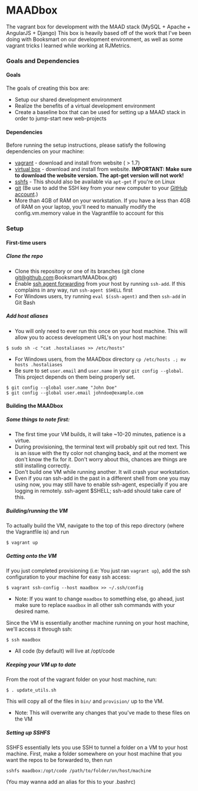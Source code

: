 # MAADbox
The vagrant box for development with the MAAD stack (MySQL + Apache + AngularJS + Django)
This box is heavily based off of the work that I've been doing with Booksmart on our development environment, as well as some vagrant tricks I learned while working at RJMetrics.

### Goals and Dependencies

#### Goals
The goals of creating this box are:
- Setup our shared development environment
- Realize the benefits of a virtual development environment
- Create a baseline box that can be used for setting up a MAAD stack in order to jump-start new web-projects

#### Dependencies
Before running the setup instructions, please satisfy the following dependencies on your machine:
- [vagrant](http://www.vagrantup.com/) - download and install from website ( > 1.7)
- [virtual box](https://www.virtualbox.org/wiki/Downloads) - download and install from website. **IMPORTANT: Make sure to download the website version.  The apt-get version will not work!**
- [sshfs](http://fuse.sourceforge.net/sshfs.html) - This should also be available via `apt-get` if you're on Linux
- [git](https://www.github.com) (Be use to add the SSH key from your new computer to your [GitHub account](https://github.com/settings/ssh).)
- More than 4GB of RAM on your workstation. If you have a less than 4GB of RAM on your laptop, you'll need to manually modify the config.vm.memory value in the Vagrantfile to account for this


### Setup

#### First-time users
##### Clone the repo
 - Clone this repository or one of its branches (git clone git@github.com:Booksmart/MAADbox.git)
 - Enable [ssh agent forwarding](https://help.github.com/articles/using-ssh-agent-forwarding) from your host by running `ssh-add`. If this complains in any way, run `ssh-agent $SHELL` first
 - For Windows users, try running `eval $(ssh-agent)` and then `ssh-add` in Git Bash

##### Add host aliases
 - You will only need to ever run this once on your host machine.  This will allow you to access development URL's on your host machine:
```
$ sudo sh -c "cat .hostaliases >> /etc/hosts"
```
- For Windows users, from the MAADbox directory `cp /etc/hosts .; mv hosts .hostaliases`
- Be sure to set `user.email` and `user.name` in your `git config --global`. This project depends on them being properly set.
```
$ git config --global user.name "John Doe"
$ git config --global user.email johndoe@example.com
```

#### Building the MAADbox
##### Some things to note first:
- The first time your VM builds, it will take ~10-20 minutes, patience is a virtue.
- During provisioning, the terminal text will probably spit out red text.  This is an issue with the tty color not changing back, and at the moment we don't know the fix for it.  Don't worry about this, chances are things are still installing correctly.
- Don't build one VM while running another. It will crash your workstation.
- Even if you ran ssh-add in the past in a different shell from one you may using now, you may still have to enable ssh-agent, especially if you are logging in remotely. ssh-agent $SHELL; ssh-add should take care of this.

##### Building/running the VM
To actually build the VM, navigate to the top of this repo directory (where the Vagrantfile is) and run
```
$ vagrant up
```

##### Getting onto the VM
If you just completed provisioning (i.e: You just ran `vagrant up`), add the ssh configuration to your machine for easy ssh access:
```
$ vagrant ssh-config --host maadbox >> ~/.ssh/config
```
 - Note: If you want to change `maadbox` to something else, go ahead, just make sure to replace `maadbox` in all other ssh commands with your desired name.

Since the VM is essentially another machine running on your host machine, we'll access it through ssh:
```
$ ssh maadbox
```
- All code (by default) will live at /opt/code

##### Keeping your VM up to date
From the root of the vagrant folder on your host machine, run:
```
$ . update_utils.sh
```
This will copy all of the files in `bin/` and `provision/` up to the VM.
 - Note: This will overwrite any changes that you've made to these files on the VM

##### Setting up SSHFS
SSHFS essentially lets you use SSH to tunnel a folder on a VM to your host machine.  First, make a folder somewhere on your host machine that you want the repos to be forwarded to, then run
```
sshfs maadbox:/opt/code /path/to/folder/on/host/machine
```
(You may wanna add an alias for this to your .bashrc)
